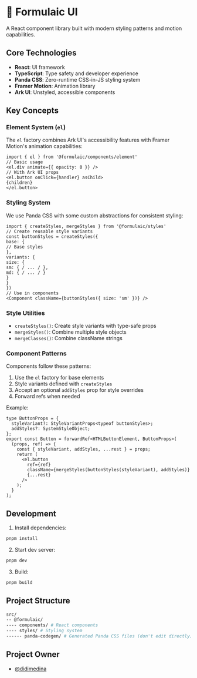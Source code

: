 # 🧮 Formulaic UI

A React component library built with modern styling patterns and motion capabilities.

## Core Technologies

- **React**: UI framework
- **TypeScript**: Type safety and developer experience
- **Panda CSS**: Zero-runtime CSS-in-JS styling system
- **Framer Motion**: Animation library
- **Ark UI**: Unstyled, accessible components

## Key Concepts

### Element System (`el`)

The `el` factory combines Ark UI's accessibility features with Framer Motion's animation capabilities:

```tsx
import { el } from '@formulaic/components/element'
// Basic usage
<el.div animate={{ opacity: 0 }} />
// With Ark UI props
<el.button onClick={handler} asChild>
{children}
</el.button>
```

### Styling System

We use Panda CSS with some custom abstractions for consistent styling:

```tsx
import { createStyles, mergeStyles } from '@formulaic/styles'
// Create reusable style variants
const buttonStyles = createStyles({
base: {
// Base styles
},
variants: {
size: {
sm: { / ... / },
md: { / ... / }
}
}
})
// Use in components
<Component className={buttonStyles({ size: 'sm' })} />
```

### Style Utilities

- `createStyles()`: Create style variants with type-safe props
- `mergeStyles()`: Combine multiple style objects
- `mergeClasses()`: Combine className strings

### Component Patterns

Components follow these patterns:

1. Use the `el` factory for base elements
2. Style variants defined with `createStyles`
3. Accept an optional `addStyles` prop for style overrides
4. Forward refs when needed

Example:

```tsx
type ButtonProps = {
  styleVariant?: StyleVariantProps<typeof buttonStyles>;
  addStyles?: SystemStyleObject;
};
export const Button = forwardRef<HTMLButtonElement, ButtonProps>(
  (props, ref) => {
    const { styleVariant, addStyles, ...rest } = props;
    return (
      <el.button
        ref={ref}
        className={mergeStyles(buttonStyles(styleVariant), addStyles)}
        {...rest}
      />
    );
  }
);
```

## Development

1. Install dependencies:

```bash
pnpm install
```

2. Start dev server:

```bash
pnpm dev
```

3. Build:

```bash
pnpm build
```

## Project Structure

```bash
src/
-- @formulaic/
---- components/ # React components
---- styles/ # Styling system
------ panda-codegen/ # Generated Panda CSS files (don't edit directly)
```

## Project Owner

- [@didimedina](https://github.com/didimedina)

